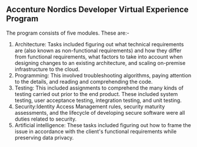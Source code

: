 <link href="https://fonts.googleapis.com/css2?family=Inter&display=swap" rel="stylesheet">
<div style="font-family: 'Inter', sans-serif;">
<h2>Accenture Nordics Developer Virtual Experience Program</h2>

<p>The program consists of five modules. These are:-
<ol><li>Architecture: Tasks included figuring out what technical requirements are (also known as non-functional requirements) and how they differ from functional requirements, what factors to take into account when designing changes to an existing architecture, and scaling on-premise infrastructure to the cloud.</li>
<li>Programming: This involved troubleshooting algorithms, paying attention to the details, and reading and comprehending the code.</li>
<li>Testing: This included assignments to comprehend the many kinds of testing carried out prior to the end product. These included system testing, user acceptance testing, integration testing, and unit testing.</li>
<li>Security:Identity Access Management rules, security maturity assessments, and the lifecycle of developing secure software were all duties related to security.</li>
<li>Artificial intelligence: These tasks included figuring out how to frame the issue in accordance with the client's functional requirements while preserving data privacy.</li>
</div>

